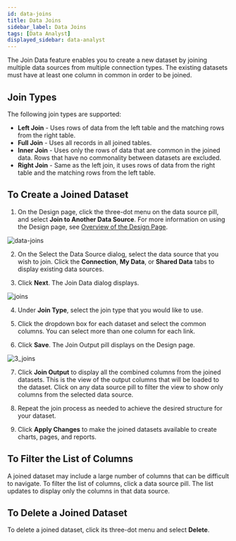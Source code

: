 ```yaml
---
id: data-joins
title: Data Joins
sidebar_label: Data Joins
tags: [Data Analyst]
displayed_sidebar: data-analyst
---
```


<div style={{textAlign: "justify"}}>

The Join Data feature enables you to create a new dataset by joining multiple data sources from multiple connection types. The existing datasets must have at least one column in common in order to be joined. 

## Join Types
The following join types are supported:
* **Left Join** - Uses rows of data from the left table and the matching rows from the right table.
* **Full Join** - Uses all records in all joined tables. 
* **Inner Join** - Uses only the rows of data that are common in the joined data. Rows that have no commonality between datasets are excluded. 
* **Right Join** - Same as the left join, it uses rows of data from the right table and the matching rows from the left table. 

## To Create a Joined Dataset

1. On the Design page, click the three-dot menu on the data source pill, and select **Join to Another Data Source**. For more information on using the Design page, see [Overview of the Design Page](../overview-of-design.md).

![data-joins](https://s3.amazonaws.com/cdn.qrvey.com/documentation_assets/ui-docs/datasets/Joins/data-joins-nv3.png#thumbnail-60) 

2. On the Select the Data Source dialog, select the data source that you wish to join. Click the **Connection**, **My Data**, or **Shared Data** tabs to display existing data sources. 

3. Click **Next**. The Join Data dialog displays.  

![joins](https://s3.amazonaws.com/cdn.qrvey.com/documentation_assets/ui-docs/datasets/Joins/Join2.png#thumbnail-80) 

4. Under **Join Type**, select the join type that you would like to use.

5. Click the dropdown box for each dataset and select the common columns. You can select more than one column for each link. 

6. Click **Save**. The Join Output pill displays on the Design page. 

![3_joins](https://s3.amazonaws.com/cdn.qrvey.com/documentation_assets/ui-docs/datasets/Joins/3_joins.png#thumbnail)

7. Click **Join Output** to display all the combined columns from the joined datasets. This is the view of the output columns that will be loaded to the dataset. Click on any data source pill to filter the view to show only columns from the selected data source. 

8. Repeat the join process as needed to achieve the desired structure for your dataset. 

9. Click **Apply Changes** to make the joined datasets available to create charts, pages, and reports.

## To Filter the List of Columns
A joined dataset may include a large number of columns that can be difficult to navigate. To filter the list of columns, click a data source pill. The list updates to display only the columns in that data source. 

## To Delete a Joined Dataset
To delete a joined dataset, click its three-dot menu and select **Delete**. 

</div>